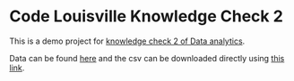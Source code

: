# Code Louisville Knowledge Check 2

This is a demo project for [knowledge check 2 of Data analytics](https://colab.research.google.com/drive/1W0xUmX-pIP0ik99-jXzX3KJh8DIcqipu?usp=sharing#scrollTo=W383S-eSikax).

Data can be found [here](https://data.louisvilleky.gov/dataset/expenditures-data) and the csv can be downloaded directly using [this link](https://lky-open-data.s3.amazonaws.com/OMB/eExpenditures_2022.csv).